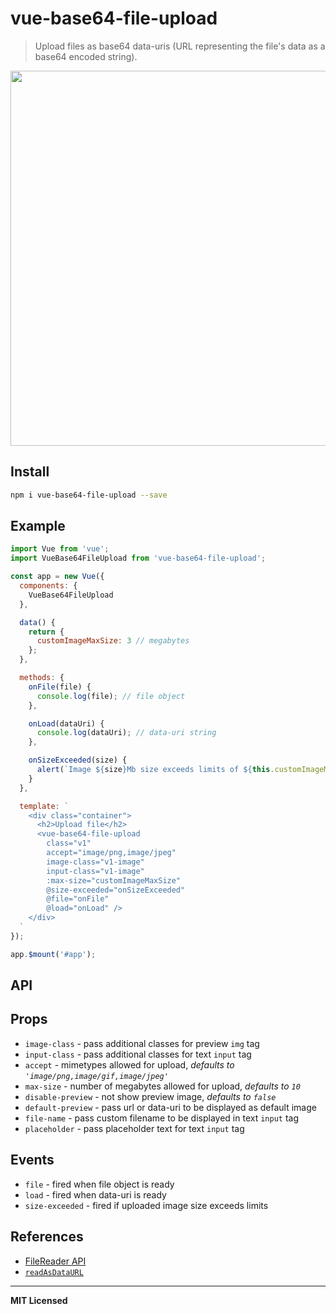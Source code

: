 # vue-base64-file-upload

> Upload files as base64 data-uris (URL representing the file's data as a base64 encoded string).

<img src="example.gif" width="600" />

## Install

```bash
npm i vue-base64-file-upload --save
```

## Example

```js
import Vue from 'vue';
import VueBase64FileUpload from 'vue-base64-file-upload';

const app = new Vue({
  components: {
    VueBase64FileUpload
  },

  data() {
    return {
      customImageMaxSize: 3 // megabytes
    };
  },

  methods: {
    onFile(file) {
      console.log(file); // file object
    },

    onLoad(dataUri) {
      console.log(dataUri); // data-uri string
    },

    onSizeExceeded(size) {
      alert(`Image ${size}Mb size exceeds limits of ${this.customImageMaxSize}Mb!`);
    }
  },

  template: `
    <div class="container">
      <h2>Upload file</h2>
      <vue-base64-file-upload 
        class="v1"
        accept="image/png,image/jpeg"
        image-class="v1-image"
        input-class="v1-image"
        :max-size="customImageMaxSize"
        @size-exceeded="onSizeExceeded"
        @file="onFile"
        @load="onLoad" />
    </div>
  `
});

app.$mount('#app');
```

## API

## Props

- `image-class` - pass additional classes for preview `img` tag
- `input-class` - pass additional classes for text `input` tag
- `accept` - mimetypes allowed for upload, _defaults to `'image/png,image/gif,image/jpeg'`_
- `max-size` - number of megabytes allowed for upload, _defaults to `10`_
- `disable-preview` - not show preview image, _defaults to `false`_
- `default-preview` - pass url or data-uri to be displayed as default image
- `file-name` - pass custom filename to be displayed in text `input` tag
- `placeholder` - pass placeholder text for text `input` tag

## Events

- `file` - fired when file object is ready
- `load` - fired when data-uri is ready
- `size-exceeded` - fired if uploaded image size exceeds limits

## References

- [FileReader API](https://developer.mozilla.org/en-US/docs/Web/API/FileReader)
- [`readAsDataURL`](https://developer.mozilla.org/en-US/docs/Web/API/FileReader/readAsDataURL)

---

**MIT Licensed**
